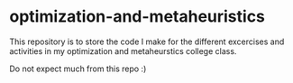 # optimization-and-metaheuristics
This repository is to store the code I make for the different excercises and activities in my optimization and metaheurstics college class.

Do not expect much from this repo :)
